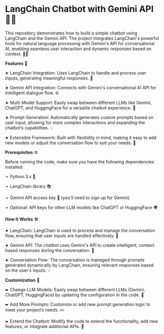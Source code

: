 # **LangChain Chatbot with Gemini API** 🤖✨

This repository demonstrates how to build a simple chatbot using LangChain and the Gemini API. The project integrates LangChain's powerful tools for natural language processing with Gemini's API for conversational AI, enabling seamless user interaction and dynamic responses based on context. 💬🤝

**Features** 🌟

➤ LangChain Integration: Uses LangChain to handle and process user inputs, generating meaningful responses. 🧠

➤ Gemini API Integration: Connects with Gemini's conversational AI API for intelligent dialogue flow. 🌐

➤ Multi-Model Support: Easily swap between different LLMs like Gemini, ChatGPT, and HuggingFace for a versatile chatbot experience. 🔄

➤ Prompt Generation: Automatically generates custom prompts based on user input, allowing for more complex interactions and expanding the chatbot’s capabilities. 💡

➤ Extensible Framework: Built with flexibility in mind, making it easy to add new models or adjust the conversation flow to suit your needs. 🔧

**Prerequisites** ⚙️

Before running the code, make sure you have the following dependencies installed:

➛ Python 3.x 🐍

➛ LangChain library 📚

➛ Gemini API access key 🔑 (you’ll need to sign up for Gemini)

➛ Optional: API keys for other LLM models like ChatGPT or HuggingFace 🌍

**How It Works** 🛠️

➤ LangChain: LangChain is used to process and manage the conversation flow, ensuring that user inputs are handled effectively. 🧩

➤ Gemini API: The chatbot uses Gemini's API to create intelligent, context-based responses during the conversation. 🌟

➤ Conversation Flow: The conversation is managed through prompts generated dynamically by LangChain, ensuring relevant responses based on the user's inputs. 💡

**Customization** 🎨

➨ Change LLM Models: Easily swap between different LLMs (Gemini, ChatGPT, HuggingFace) by updating the configuration in the code. 🔄

➨ Add More Prompts: Customize or add new prompt generation logic to meet your project’s needs. ✏️

➨ Extend the Chatbot: Modify the code to extend the functionality, add new features, or integrate additional APIs. 🌱
